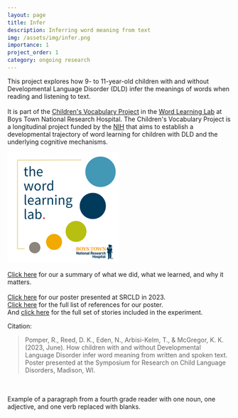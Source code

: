 ```yaml
---
layout: page
title: Infer
description: Inferring word meaning from text
img: /assets/img/infer.png
importance: 1
project_order: 1
category: ongoing research
---
```


This project explores how 9- to 11-year-old children with and without Developmental Language Disorder (DLD) infer the meanings of words when reading and listening to text.  <br><br>
It is part of the <a href="https://www.boystownhospital.org/research/speech-language/word-learning/childrens-vocabulary-project">Children's Vocabulary Project</a> in the <a href="https://www.boystownhospital.org/research/speech-language/word-learning/">Word Learning Lab</a> at Boys Town National Research Hospital.
The Children's Vocabulary Project is a longitudinal project funded by the <a href="https://reporter.nih.gov/project-details/10194443">NIH</a> that aims to establish a developmental trajectory of word learning for children with DLD and the underlying cognitive mechanisms.


<img height=250 alt="Word Learning Lab Logo" src="/assets/img/wll_logo.png"> <br>

<a href="https://rpomper.github.io/assets/img/The%20Children's%20Vocabulary%20Project.png">Click here</a> for our a summary of what we did, what we learned, and why it matters. <br><br>
<a href="https://rpomper.github.io/assets/pdf/Infer_SRCLD.pdf">Click here</a> for our poster presented at SRCLD in 2023. <br>
<a href="https://rpomper.github.io/assets/pdf/Infer_References.pdf">Click here</a> for the full list of references for our poster. <br>
And <a href="https://rpomper.github.io/assets/pdf/Infer_Stories.pdf">click here</a> for the full set of stories included in the experiment.

Citation:
> Pomper, R., Reed, D. K., Eden, N., Arbisi-Kelm, T., & McGregor, K. K. (2023, June).
How children with and without Developmental Language Disorder infer word meaning from written and spoken text.
Poster presented at the Symposium for Research on Child Language Disorders, Madison, WI.


<div class="projects">
  <div class="contact-icons">
    <!-- <a href="https://osf.io/pzew4" title="OSF"><i class="ai ai-osf"></i></a> -->
    <!-- <a href="https://github.com/rpomper/PreFam" title="GitHub"><i class="fab fa-github"></i></a> -->
    </div>
<br>

<div class="row">
    <div class="col-sm mt-3 mt-md-0">
        <img class="img-fluid rounded z-depth-1" src="{{ '/assets/img/infer.png' | relative_url }}" alt="" title="example paragraph"/>
    </div>
</div>
<div class="caption">
    Example of a paragraph from a fourth grade reader with one noun, one adjective, and one verb replaced with blanks.
</div>
